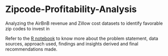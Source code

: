 # Zipcode-Profitability-Analysis
Analyzing the AirBnB revenue and Zillow cost datasets to identify favorable zip codes to invest in

Refer to the [R notebook](https://meenal-narsinghani.github.io/Zipcode-Profitability-Analysis/Narsinghani.Meenal_DataChallenge_Code.html) to know more about the problem statement, data sources, approach used, findings and insights derived and final recommendations made.
